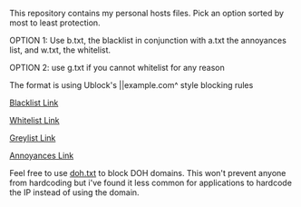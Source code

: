 
This repository contains my personal hosts files.
Pick an option sorted by most to least protection.

OPTION 1: Use b.txt, the blacklist in conjunction with a.txt the annoyances list, and w.txt, the whitelist.

OPTION 2: use g.txt if you cannot whitelist for any reason

The format is using Ublock's ||example.com^ style blocking rules

[Blacklist Link](https://hosts.gkhull.com/blacklist.txt)

[Whitelist Link](https://hosts.gkhull.com/whitelist.txt)

[Greylist Link](https://hosts.gkhull.com/greylist.txt)

[Annoyances Link](https://hosts.gkhull.com/annoyances.txt)

Feel free to use <a href="https://hosts.gkhull.com/doh.txt">doh.txt</a> to block DOH domains. This won't prevent anyone from hardcoding but i've found it less common for applications to hardcode the IP instead of using the domain.
